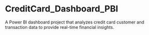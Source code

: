 # CreditCard_Dashboard_PBI
A Power BI dashboard project that analyzes credit card customer and transaction data to provide real-time financial insights.
